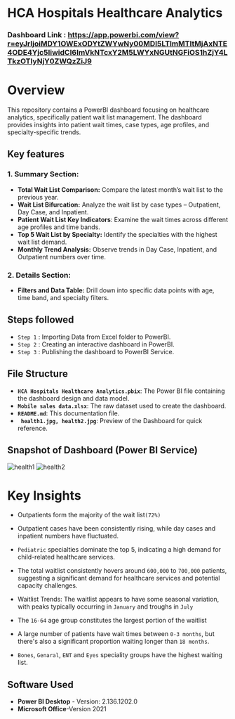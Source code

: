 # HCA Hospitals Healthcare Analytics



### Dashboard Link : https://app.powerbi.com/view?r=eyJrIjoiMDY1OWExODYtZWYwNy00MDI5LTlmMTItMjAxNTE4ODE4Yjc5IiwidCI6ImVkNTcxY2M5LWYxNGUtNGFiOS1hZjY4LTkzOTIyNjY0ZWQzZiJ9
# Overview
This repository contains a PowerBI dashboard focusing on healthcare analytics, specifically patient wait list management. The dashboard provides insights into patient wait times, case types, age profiles, and specialty-specific trends.

## Key features

### 1. Summary Section:

- **Total Wait List Comparison:** Compare the latest month’s wait list to the previous year.
- **Wait List Bifurcation:** Analyze the wait list by case types – Outpatient, Day Case, and Inpatient.
- **Patient Wait List Key Indicators**: Examine the wait times across different age profiles and time bands.
- **Top 5 Wait List by Specialty:** Identify the specialties with the highest wait list demand.
- **Monthly Trend Analysis:** Observe trends in Day Case, Inpatient, and Outpatient numbers over time.

### 2. Details Section:

- **Filters and Data Table:** Drill down into specific data points with age, time band, and specialty filters.




## Steps followed 

- `Step 1` : Importing Data from Excel folder to PowerBI.
- `Step 2` : Creating an interactive dashboard in PowerBI.
- `Step 3` : Publishing the dashboard to PowerBI Service.

## File Structure

- **`HCA Hospitals Healthcare Analytics.pbix`**: The Power BI file containing the dashboard design and data model.
- **`Mobile sales data.xlsx`**: The raw dataset used to create the dashboard.
- **`README.md`**: This documentation file.
- **` health1.jpg, health2.jpg`**: Preview of the Dashboard for quick reference.


## Snapshot of Dashboard (Power BI Service)
![health1](https://github.com/user-attachments/assets/4fe8b774-2de4-4b51-9379-a15cd59866e4)
![health2](https://github.com/user-attachments/assets/41fa7a23-8134-4a03-9d55-ca3602c4b447)
 


# Key Insights

-  Outpatients form the majority of the wait list`(72%)`
-  Outpatient cases have been consistently rising, while day cases and inpatient numbers have fluctuated.
-  `Pediatric` specialties dominate the top 5, indicating a high demand for child-related healthcare services.

-  The total waitlist consistently hovers around `600,000` to `700,000` patients, suggesting a significant demand for healthcare services and potential capacity challenges.
-  Waitlist Trends: The waitlist appears to have some seasonal variation, with peaks typically occurring in `January` and troughs in `July`
-  The `16-64` age group constitutes the largest portion of the waitlist
-  A large number of patients have wait times between `0-3 months`, but there's also a significant proportion waiting longer than `18 months`.

-  `Bones`, `Genaral`, `ENT` and `Eyes` speciality groups have the highest waiting list.


## Software Used

- **Power BI Desktop** - Version: 2.136.1202.0 
- **Microsoft Office**-Version 2021




